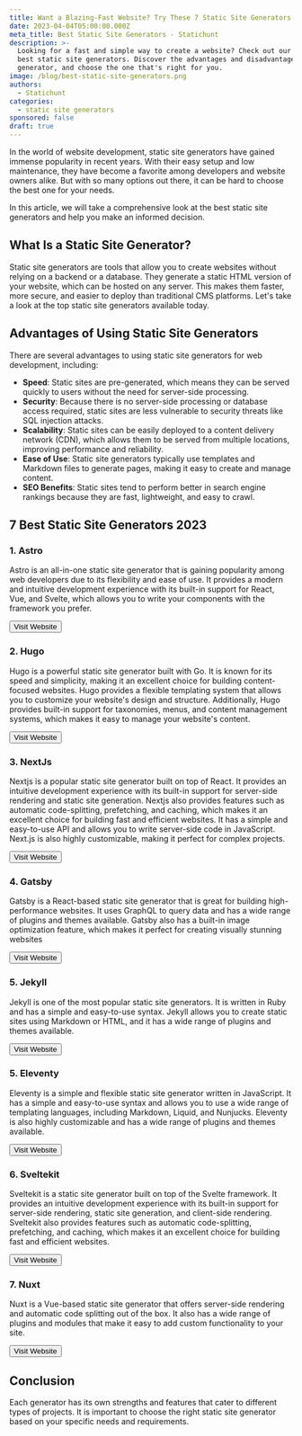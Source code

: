 ```yaml
---
title: Want a Blazing-Fast Website? Try These 7 Static Site Generators
date: 2023-04-04T05:00:00.000Z
meta_title: Best Static Site Generators - Statichunt
description: >-
  Looking for a fast and simple way to create a website? Check out our list of
  best static site generators. Discover the advantages and disadvantages of each
  generator, and choose the one that's right for you.
image: /blog/best-static-site-generators.png
authors:
  - Statichunt
categories:
  - static site generators
sponsored: false
draft: true
---
```

In the world of website development, static site generators have gained immense popularity in recent years. With their easy setup and low maintenance, they have become a favorite among developers and website owners alike. But with so many options out there, it can be hard to choose the best one for your needs.

In this article, we will take a comprehensive look at the best static site generators and help you make an informed decision.

## What Is a Static Site Generator?

Static site generators are tools that allow you to create websites without relying on a backend or a database. They generate a static HTML version of your website, which can be hosted on any server. This makes them faster, more secure, and easier to deploy than traditional CMS platforms. Let's take a look at the top static site generators available today.

## Advantages of Using Static Site Generators

There are several advantages to using static site generators for web development, including:

* **Speed**: Static sites are pre-generated, which means they can be served quickly to users without the need for server-side processing.
* **Security**: Because there is no server-side processing or database access required, static sites are less vulnerable to security threats like SQL injection attacks.
* **Scalability**: Static sites can be easily deployed to a content delivery network (CDN), which allows them to be served from multiple locations, improving performance and reliability.
* **Ease of Use**: Static site generators typically use templates and Markdown files to generate pages, making it easy to create and manage content.
* **SEO Benefits**: Static sites tend to perform better in search engine rankings because they are fast, lightweight, and easy to crawl.

## 7 Best Static Site Generators 2023

### 1. Astro

Astro is an all-in-one static site generator that is gaining popularity among web developers due to its flexibility and ease of use. It provides a modern and intuitive development experience with its built-in support for React, Vue, and Svelte, which allows you to write your components with the framework you prefer.

<Mockup src="/blog/astro.png" alt="astro ssg" />

<Button href="https://astro.build/">Visit Website </Button>

### 2. Hugo

Hugo is a powerful static site generator built with Go. It is known for its speed and simplicity, making it an excellent choice for building content-focused websites. Hugo provides a flexible templating system that allows you to customize your website's design and structure. Additionally, Hugo provides built-in support for taxonomies, menus, and content management systems, which makes it easy to manage your website's content.

<Mockup src="/blog/hugo.png" alt="hugo ssg" />

<Button href="https://gohugo.io/">Visit Website </Button>

### 3. NextJs

Nextjs is a popular static site generator built on top of React. It provides an intuitive development experience with its built-in support for server-side rendering and static site generation. Nextjs also provides features such as automatic code-splitting, prefetching, and caching, which makes it an excellent choice for building fast and efficient websites. It has a simple and easy-to-use API and allows you to write server-side code in JavaScript. Next.js is also highly customizable, making it perfect for complex projects.

<Mockup src="/blog/nextjs.png" alt="nextjs ssg" />

<Button href="https://nextjs.org/">Visit Website </Button>

### 4. Gatsby

Gatsby is a React-based static site generator that is great for building high-performance websites. It uses GraphQL to query data and has a wide range of plugins and themes available. Gatsby also has a built-in image optimization feature, which makes it perfect for creating visually stunning websites

<Mockup src="/blog/gatsby.webp" alt="gatsby ssg" />

<Button href="https://www.gatsbyjs.com/">Visit Website </Button>

### 5. Jekyll

Jekyll is one of the most popular static site generators. It is written in Ruby and has a simple and easy-to-use syntax. Jekyll allows you to create static sites using Markdown or HTML, and it has a wide range of plugins and themes available.

<Mockup src="/blog/jekyll.webp" alt="jekyll ssg" />

<Button href="https://jekyllrb.com/">Visit Website </Button>

### 5. Eleventy

Eleventy is a simple and flexible static site generator written in JavaScript. It has a simple and easy-to-use syntax and allows you to use a wide range of templating languages, including Markdown, Liquid, and Nunjucks. Eleventy is also highly customizable and has a wide range of plugins and themes available.

<Mockup src="/blog/11ty.png" alt="11ty ssg" />

<Button href="https://www.11ty.dev/">Visit Website </Button>

### 6. Sveltekit

Sveltekit is a static site generator built on top of the Svelte framework. It provides an intuitive development experience with its built-in support for server-side rendering, static site generation, and client-side rendering. Sveltekit also provides features such as automatic code-splitting, prefetching, and caching, which makes it an excellent choice for building fast and efficient websites.

<Mockup src="/blog/sveltekit.png" alt="sveltekit ssg" />

<Button href="https://kit.svelte.dev/">Visit Website </Button>

### 7. Nuxt

Nuxt is a Vue-based static site generator that offers server-side rendering and automatic code splitting out of the box. It also has a wide range of plugins and modules that make it easy to add custom functionality to your site.

<Mockup src="/blog/nuxt.png" alt="nuxt ssg" />

<Button href="https://nuxt.com/">Visit Website </Button>

## Conclusion

Each generator has its own strengths and features that cater to different types of projects. It is important to choose the right static site generator based on your specific needs and requirements.
